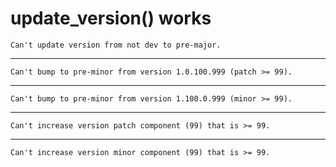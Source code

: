# update_version() works

    Can't update version from not dev to pre-major.

---

    Can't bump to pre-minor from version 1.0.100.999 (patch >= 99).

---

    Can't bump to pre-minor from version 1.100.0.999 (minor >= 99).

---

    Can't increase version patch component (99) that is >= 99.

---

    Can't increase version minor component (99) that is >= 99.

